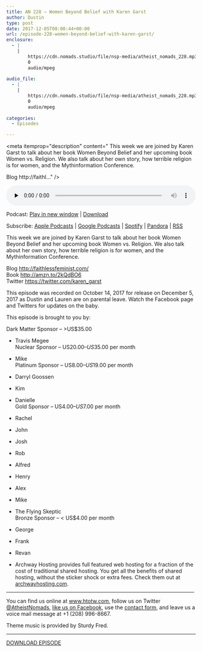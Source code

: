 ```yaml
---
title: AN 228 – Women Beyond Belief with Karen Garst
author: Dustin
type: post
date: 2017-12-05T08:00:44+00:00
url: /episode-228-women-beyond-belief-with-karen-garst/
enclosure:
  - |
    |
        https://cdn.nomads.studio/file/nsp-media/atheist_nomads_228.mp3
        0
        audio/mpeg
        
audio_file:
  - |
    |
        https://cdn.nomads.studio/file/nsp-media/atheist_nomads_228.mp3
        0
        audio/mpeg
        
categories:
  - Episodes

---
```

<div itemscope itemtype="http://schema.org/AudioObject">
  <meta itemprop="name" content="Episode 228 &#8211; Women Beyond Belief with Karen Garst" />
  
  <meta itemprop="uploadDate" content="2017-12-05T01:00:44-07:00" />
  
  <meta itemprop="encodingFormat" content="audio/mpeg" />
  
  <meta itemprop="description" content="
This week we are joined by Karen Garst to talk about her book Women Beyond Belief and her upcoming book Women vs. Religion. We also talk about her own story, how terrible religion is for women, and the Mythinformation Conference.

Blog http://faithl..." />
  
  <meta itemprop="contentUrl" content="https://dts.podtrac.com/redirect.mp3/cdn.nomads.studio/file/nsp-media/atheist_nomads_228.mp3" />
  </p> 
  
  <div class="powerpress_player" id="powerpress_player_8491">
    <audio class="wp-audio-shortcode" id="audio-1660-235" preload="none" style="width: 100%;" controls="controls"><source type="audio/mpeg" src="https://dts.podtrac.com/redirect.mp3/cdn.nomads.studio/file/nsp-media/atheist_nomads_228.mp3?_=235" /><a href="https://dts.podtrac.com/redirect.mp3/cdn.nomads.studio/file/nsp-media/atheist_nomads_228.mp3">https://dts.podtrac.com/redirect.mp3/cdn.nomads.studio/file/nsp-media/atheist_nomads_228.mp3</a></audio>
  </div>
</div>

<p class="powerpress_links powerpress_links_mp3">
  Podcast: <a href="https://dts.podtrac.com/redirect.mp3/cdn.nomads.studio/file/nsp-media/atheist_nomads_228.mp3" class="powerpress_link_pinw" target="_blank" title="Play in new window" onclick="return powerpress_pinw('https://htotw.com/?powerpress_pinw=1660-podcast');" rel="nofollow">Play in new window</a> | <a href="https://dts.podtrac.com/redirect.mp3/cdn.nomads.studio/file/nsp-media/atheist_nomads_228.mp3" class="powerpress_link_d" title="Download" rel="nofollow" download="atheist_nomads_228.mp3">Download</a>
</p>

<p class="powerpress_links powerpress_subscribe_links">
  Subscribe: <a href="https://podcasts.apple.com/us/podcast/humanists-take-on-the-world/id530050098?mt=2&ls=1" class="powerpress_link_subscribe powerpress_link_subscribe_itunes" target="_blank" title="Subscribe on Apple Podcasts" rel="nofollow">Apple Podcasts</a> | <a href="https://www.google.com/podcasts?feed=aHR0cDovL2F0aGVpc3Rub21hZHMubGlic3luLmNvbS9yc3M%3D" class="powerpress_link_subscribe powerpress_link_subscribe_googleplay" target="_blank" title="Subscribe on Google Podcasts" rel="nofollow">Google Podcasts</a> | <a href="https://open.spotify.com/show/3LzK2xZGike6Tc1GEMtMbr?si=LieN9SNuTpq96smuaUsH8A" class="powerpress_link_subscribe powerpress_link_subscribe_spotify" target="_blank" title="Subscribe on Spotify" rel="nofollow">Spotify</a> | <a href="https://www.pandora.com/podcast/atheist-nomads/PC:10122?corr=62071012&part=ug" class="powerpress_link_subscribe powerpress_link_subscribe_pandora" target="_blank" title="Subscribe on Pandora" rel="nofollow">Pandora</a> | <a href="https://htotw.com/feed/podcast/" class="powerpress_link_subscribe powerpress_link_subscribe_rss" target="_blank" title="Subscribe via RSS" rel="nofollow">RSS</a>
</p>

  
This week we are joined by Karen Garst to talk about her book Women Beyond Belief and her upcoming book Women vs. Religion. We also talk about her own story, how terrible religion is for women, and the Mythinformation Conference.

Blog <http://faithlessfeminist.com/>  
Book <http://amzn.to/2kQdBO6>  
Twitter <https://twitter.com/karen_garst>

This episode was recorded on October 14, 2017 for release on December 5, 2017 as Dustin and Lauren are on parental leave. Watch the Facebook page and Twitters for updates on the baby.

This episode is brought to you by:

Dark Matter Sponsor – >US$35.00  
* Travis Megee  
Nuclear Sponsor – US$20.00 – US$35.00 per month  
* Mike  
Platinum Sponsor – US$8.00 – US$19.00 per month  
* Darryl Goossen  
* Kim  
* Danielle  
Gold Sponsor – US$4.00 – US$7.00 per month  
* Rachel  
* John  
* Josh  
* Rob  
* Alfred  
* Henry  
* Alex  
* Mike  
* The Flying Skeptic  
Bronze Sponsor – < US$4.00 per month  
* George  
* Frank  
* Revan

* Archway Hosting provides full featured web hosting for a fraction of the cost of traditional shared hosting. You get all the benefits of shared hosting, without the sticker shock or extra fees. Check them out at <a href="http://archwayhosting.com/" target="_blank" rel="noopener">archwayhosting.com</a>.

<hr width="500" />

You can find us online at <a href="https://www.htotw.com/" target="_blank" rel="noopener">www.htotw.com</a>, follow us on Twitter <a href="https://htotw.com/twitter" target="_blank" rel="noopener">@AtheistNomads</a>, <a href="https://htotw.com/facebook" target="_blank" rel="noopener">like us on Facebook</a>, use the [contact form](https://htotw.com/contact), and leave us a voice mail message at +1 (208) 996-8667.

Theme music is provided by Sturdy Fred.

<hr width="”500”" />

[DOWNLOAD EPISODE][1]

 [1]: https://dts.podtrac.com/redirect.mp3/cdn.nomads.studio/file/nsp-media/atheist_nomads_228.mp3